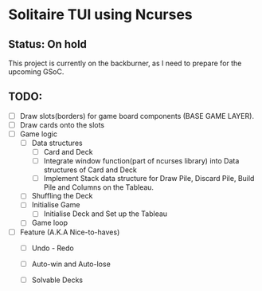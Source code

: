 # Solitaire TUI using Ncurses
## Status: On hold
This project is currently on the backburner, as I need to prepare for the upcoming GSoC.
## TODO:
- [ ] Draw slots(borders) for game board components (BASE GAME LAYER).
- [ ] Draw cards onto the slots
- [ ] Game logic
    - [ ] Data structures
        - [ ] Card and Deck
        - [ ] Integrate window function(part of ncurses library) into Data structures of Card and Deck
        - [ ] Implement Stack data structure for Draw Pile, Discard Pile, Build Pile and Columns on the Tableau.
    - [ ] Shuffling the Deck
    - [ ] Initialise Game
        - [ ] Initialise Deck and Set up the Tableau
    - [ ] Game loop
- [ ] Feature (A.K.A Nice-to-haves)
    - [ ] Undo - Redo
    - [ ] Auto-win and Auto-lose
    - [ ] Solvable Decks

